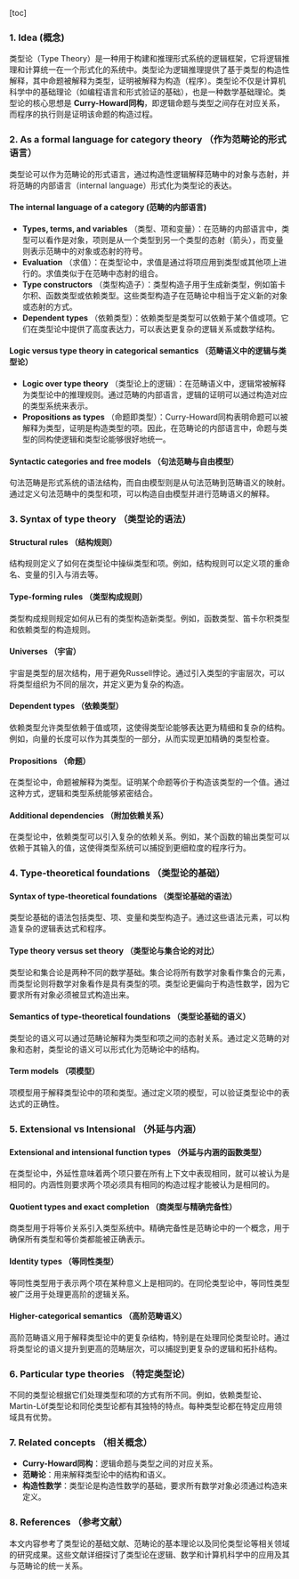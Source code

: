 

[toc]



### 1. Idea (概念)

类型论（Type Theory）是一种用于构建和推理形式系统的逻辑框架，它将逻辑推理和计算统一在一个形式化的系统中。类型论为逻辑推理提供了基于类型的构造性解释，其中命题被解释为类型，证明被解释为构造（程序）。类型论不仅是计算机科学中的基础理论（如编程语言和形式验证的基础），也是一种数学基础理论。类型论的核心思想是 **Curry-Howard同构**，即逻辑命题与类型之间存在对应关系，而程序的执行则是证明该命题的构造过程。

### 2. As a formal language for category theory （作为范畴论的形式语言）

类型论可以作为范畴论的形式语言，通过构造性逻辑解释范畴中的对象与态射，并将范畴的内部语言（internal language）形式化为类型论的表达。

#### The internal language of a category (范畴的内部语言)

- **Types, terms, and variables** （类型、项和变量）：在范畴的内部语言中，类型可以看作是对象，项则是从一个类型到另一个类型的态射（箭头），而变量则表示范畴中的对象或态射的符号。
- **Evaluation** （求值）：在类型论中，求值是通过将项应用到类型或其他项上进行的。求值类似于在范畴中态射的组合。
- **Type constructors** （类型构造子）：类型构造子用于生成新类型，例如笛卡尔积、函数类型或依赖类型。这些类型构造子在范畴论中相当于定义新的对象或态射的方式。
- **Dependent types** （依赖类型）：依赖类型是类型可以依赖于某个值或项。它们在类型论中提供了高度表达力，可以表达更复杂的逻辑关系或数学结构。

#### Logic versus type theory in categorical semantics （范畴语义中的逻辑与类型论）

- **Logic over type theory** （类型论上的逻辑）：在范畴语义中，逻辑常被解释为类型论中的推理规则。通过范畴的内部语言，逻辑的证明可以通过构造对应的类型系统来表示。
- **Propositions as types** （命题即类型）：Curry-Howard同构表明命题可以被解释为类型，证明是构造类型的项。因此，在范畴论的内部语言中，命题与类型的同构使逻辑和类型论能够很好地统一。

#### Syntactic categories and free models （句法范畴与自由模型）

句法范畴是形式系统的语法结构，而自由模型则是从句法范畴到范畴语义的映射。通过定义句法范畴中的类型和项，可以构造自由模型并进行范畴语义的解释。

### 3. Syntax of type theory （类型论的语法）

#### Structural rules （结构规则）

结构规则定义了如何在类型论中操纵类型和项。例如，结构规则可以定义项的重命名、变量的引入与消去等。

#### Type-forming rules （类型构成规则）

类型构成规则规定如何从已有的类型构造新类型。例如，函数类型、笛卡尔积类型和依赖类型的构造规则。

#### Universes （宇宙）

宇宙是类型的层次结构，用于避免Russell悖论。通过引入类型的宇宙层次，可以将类型组织为不同的层次，并定义更为复杂的构造。

#### Dependent types （依赖类型）

依赖类型允许类型依赖于值或项，这使得类型论能够表达更为精细和复杂的结构。例如，向量的长度可以作为其类型的一部分，从而实现更加精确的类型检查。

#### Propositions （命题）

在类型论中，命题被解释为类型。证明某个命题等价于构造该类型的一个值。通过这种方式，逻辑和类型系统能够紧密结合。

#### Additional dependencies （附加依赖关系）

在类型论中，依赖类型可以引入复杂的依赖关系。例如，某个函数的输出类型可以依赖于其输入的值，这使得类型系统可以捕捉到更细粒度的程序行为。

### 4. Type-theoretical foundations （类型论的基础）

#### Syntax of type-theoretical foundations （类型论基础的语法）

类型论基础的语法包括类型、项、变量和类型构造子。通过这些语法元素，可以构造复杂的逻辑表达式和程序。

#### Type theory versus set theory （类型论与集合论的对比）

类型论和集合论是两种不同的数学基础。集合论将所有数学对象看作集合的元素，而类型论则将数学对象看作是具有类型的项。类型论更偏向于构造性数学，因为它要求所有对象必须被显式构造出来。

#### Semantics of type-theoretical foundations （类型论基础的语义）

类型论的语义可以通过范畴论解释为类型和项之间的态射关系。通过定义范畴的对象和态射，类型论的语义可以形式化为范畴论中的结构。

#### Term models （项模型）

项模型用于解释类型论中的项和类型。通过定义项的模型，可以验证类型论中的表达式的正确性。

### 5. Extensional vs Intensional （外延与内涵）

#### Extensional and intensional function types （外延与内涵的函数类型）

在类型论中，外延性意味着两个项只要在所有上下文中表现相同，就可以被认为是相同的。内涵性则要求两个项必须具有相同的构造过程才能被认为是相同的。

#### Quotient types and exact completion （商类型与精确完备性）

商类型用于将等价关系引入类型系统中。精确完备性是范畴论中的一个概念，用于确保所有类型和等价类都能被正确表示。

#### Identity types （等同性类型）

等同性类型用于表示两个项在某种意义上是相同的。在同伦类型论中，等同性类型被广泛用于处理更高阶的逻辑关系。

#### Higher-categorical semantics （高阶范畴语义）

高阶范畴语义用于解释类型论中的更复杂结构，特别是在处理同伦类型论时。通过将类型论的语义提升到更高的范畴层次，可以捕捉到更复杂的逻辑和拓扑结构。

### 6. Particular type theories （特定类型论）

不同的类型论根据它们处理类型和项的方式有所不同。例如，依赖类型论、Martin-Löf类型论和同伦类型论都有其独特的特点。每种类型论都在特定应用领域具有优势。

### 7. Related concepts （相关概念）

- **Curry-Howard同构**：逻辑命题与类型之间的对应关系。
- **范畴论**：用来解释类型论中的结构和语义。
- **构造性数学**：类型论是构造性数学的基础，要求所有数学对象必须通过构造来定义。

### 8. References （参考文献）

本文内容参考了类型论的基础文献、范畴论的基本理论以及同伦类型论等相关领域的研究成果。这些文献详细探讨了类型论在逻辑、数学和计算机科学中的应用及其与范畴论的统一关系。
